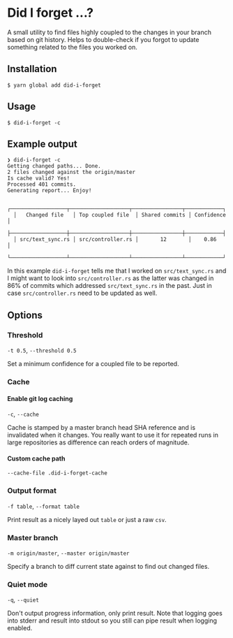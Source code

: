 # Did I forget ...?

A small utility to find files highly coupled to the changes in your branch based on git history.
Helps to double-check if you forgot to update something related to the files you worked on.

## Installation

```
$ yarn global add did-i-forget
```

## Usage

```
$ did-i-forget -c
```

## Example output

```
❯ did-i-forget -c
Getting changed paths... Done.
2 files changed against the origin/master
Is cache valid? Yes!
Processed 401 commits.
Generating report... Enjoy!

  ┌──────────────────┬───────────────────┬────────────────┬────────────┐
  │   Changed file   │ Top coupled file  │ Shared commits │ Confidence │
  ├──────────────────┼───────────────────┼────────────────┼────────────┤
  │ src/text_sync.rs │ src/controller.rs │       12       │    0.86    │
  └──────────────────┴───────────────────┴────────────────┴────────────┘
```

In this example `did-i-forget` tells me that I worked on `src/text_sync.rs` and I might want to look into `src/controller.rs` as the latter was changed in 86% of commits which addressed `src/text_sync.rs` in the past. Just in case `src/controller.rs` need to be updated as well.


## Options

### Threshold

`-t 0.5`, `--threshold 0.5`

Set a minimum confidence for a coupled file to be reported.

### Cache

#### Enable git log caching

`-c`, `--cache`

Cache is stamped by a master branch head SHA reference and is invalidated when it changes.
You really want to use it for repeated runs in large repositories as difference can reach orders of magnitude.

#### Custom cache path

`--cache-file .did-i-forget-cache`

### Output format

`-f table`, `--format table`

Print result as a nicely layed out `table` or just a raw `csv`.

### Master branch

`-m origin/master`, `--master origin/master`

Specify a branch to diff current state against to find out changed files.

### Quiet mode

`-q`, `--quiet`

Don't output progress information, only print result.
Note that logging goes into stderr and result into stdout so you still can pipe result when logging enabled.